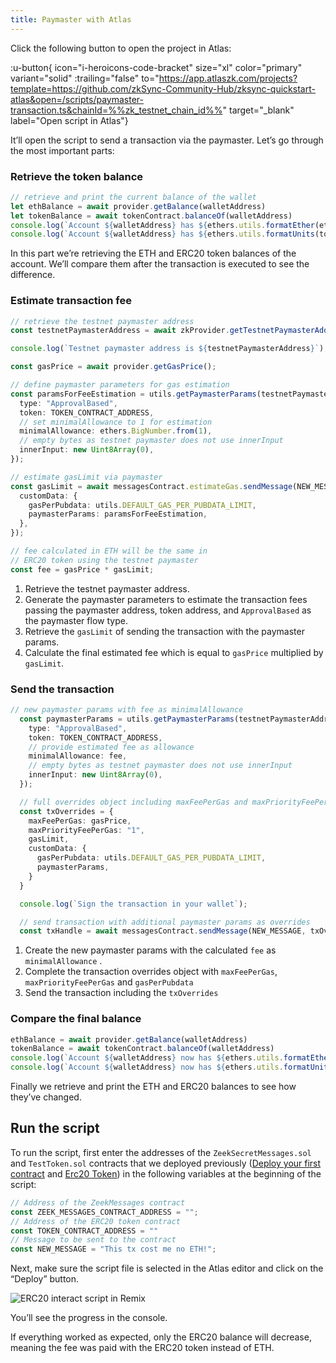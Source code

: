 ```yaml
---
title: Paymaster with Atlas
---
```


Click the following button to open the project in Atlas:

:u-button{ icon="i-heroicons-code-bracket" size="xl" color="primary" variant="solid" :trailing="false"
to="https://app.atlaszk.com/projects?template=https://github.com/zkSync-Community-Hub/zksync-quickstart-atlas&open=/scripts/paymaster-transaction.ts&chainId=%%zk_testnet_chain_id%%"
target="_blank" label="Open script in Atlas"}

It’ll open the script to send a transaction via the paymaster. Let’s go through the most important parts:

### Retrieve the token balance

```typescript
// retrieve and print the current balance of the wallet
let ethBalance = await provider.getBalance(walletAddress)
let tokenBalance = await tokenContract.balanceOf(walletAddress)
console.log(`Account ${walletAddress} has ${ethers.utils.formatEther(ethBalance)} ETH`);
console.log(`Account ${walletAddress} has ${ethers.utils.formatUnits(tokenBalance, 18)} tokens`);
```

In this part we’re retrieving the ETH and ERC20 token balances of the account. We’ll compare them after the transaction
is executed to see the difference.

### Estimate transaction fee

```typescript
// retrieve the testnet paymaster address
const testnetPaymasterAddress = await zkProvider.getTestnetPaymasterAddress();

console.log(`Testnet paymaster address is ${testnetPaymasterAddress}`);

const gasPrice = await provider.getGasPrice();

// define paymaster parameters for gas estimation
const paramsForFeeEstimation = utils.getPaymasterParams(testnetPaymasterAddress, {
  type: "ApprovalBased",
  token: TOKEN_CONTRACT_ADDRESS,
  // set minimalAllowance to 1 for estimation
  minimalAllowance: ethers.BigNumber.from(1),
  // empty bytes as testnet paymaster does not use innerInput
  innerInput: new Uint8Array(0),
});

// estimate gasLimit via paymaster
const gasLimit = await messagesContract.estimateGas.sendMessage(NEW_MESSAGE, {
  customData: {
    gasPerPubdata: utils.DEFAULT_GAS_PER_PUBDATA_LIMIT,
    paymasterParams: paramsForFeeEstimation,
  },
});

// fee calculated in ETH will be the same in
// ERC20 token using the testnet paymaster
const fee = gasPrice * gasLimit;
```

1. Retrieve the testnet paymaster address.
2. Generate the paymaster parameters to estimate the transaction fees passing the paymaster address, token address, and
   `ApprovalBased` as the paymaster flow type.
3. Retrieve the `gasLimit` of sending the transaction with the paymaster params.
4. Calculate the final estimated fee which is equal to `gasPrice` multiplied by `gasLimit`.

### Send the transaction

```typescript
// new paymaster params with fee as minimalAllowance
  const paymasterParams = utils.getPaymasterParams(testnetPaymasterAddress, {
    type: "ApprovalBased",
    token: TOKEN_CONTRACT_ADDRESS,
    // provide estimated fee as allowance
    minimalAllowance: fee,
    // empty bytes as testnet paymaster does not use innerInput
    innerInput: new Uint8Array(0),
  });

  // full overrides object including maxFeePerGas and maxPriorityFeePerGas
  const txOverrides = {
    maxFeePerGas: gasPrice,
    maxPriorityFeePerGas: "1",
    gasLimit,
    customData: {
      gasPerPubdata: utils.DEFAULT_GAS_PER_PUBDATA_LIMIT,
      paymasterParams,
    }
  }

  console.log(`Sign the transaction in your wallet`);

  // send transaction with additional paymaster params as overrides
  const txHandle = await messagesContract.sendMessage(NEW_MESSAGE, txOverrides);
```

1. Create the new paymaster params with the calculated `fee` as `minimalAllowance` .
2. Complete the transaction overrides object with `maxFeePerGas`, `maxPriorityFeePerGas` and `gasPerPubdata`
3. Send the transaction including the `txOverrides`

### Compare the final balance

```typescript
ethBalance = await provider.getBalance(walletAddress)
tokenBalance = await tokenContract.balanceOf(walletAddress)
console.log(`Account ${walletAddress} now has ${ethers.utils.formatEther(ethBalance)} ETH`);
console.log(`Account ${walletAddress} now has ${ethers.utils.formatUnits(tokenBalance, 18)} tokens`);
```

Finally we retrieve and print the ETH and ERC20 balances to see how they’ve changed.

## Run the script

To run the script, first enter the addresses of the `ZeekSecretMessages.sol` and `TestToken.sol` contracts that we
deployed previously ([Deploy your first contract](/build/zksync-101/deploy-your-first-contract) and
[Erc20 Token](/build/zksync-101/erc20-token)) in the following variables at the beginning of
the script:

```typescript
// Address of the ZeekMessages contract
const ZEEK_MESSAGES_CONTRACT_ADDRESS = "";
// Address of the ERC20 token contract
const TOKEN_CONTRACT_ADDRESS = ""
// Message to be sent to the contract
const NEW_MESSAGE = "This tx cost me no ETH!";
```

Next, make sure the script file is selected in the Atlas editor and click on the “Deploy” button.

![ERC20 interact script in Remix](/images/101-paymasters/atlas-paymaster-script.png)

You’ll see the progress in the console.

If everything worked as expected, only the ERC20 balance will decrease, meaning the fee was paid with the ERC20 token
instead of ETH.
